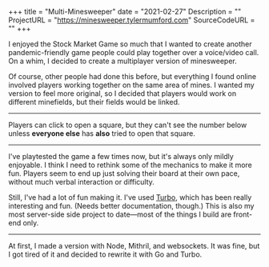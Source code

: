 +++
title = "Multi-Minesweeper"
date = "2021-02-27"
Description = ""
ProjectURL = "https://minesweeper.tylermumford.com"
SourceCodeURL = ""
+++

I enjoyed the Stock Market Game so much that I wanted to create another pandemic-friendly
game people could play together over a voice/video call. On a whim, I decided to create
a multiplayer version of minesweeper.

Of course, other people had done this before, but everything I found online involved players
working together on the same area of mines. I wanted my version to feel more original, so
I decided that players would work on different minefields, but their fields would be linked.

-----

Players can click to open a square, but they can't see the number below unless **everyone else**
has **also** tried to open that square.

-----

I've playtested the game a few times now, but it's always only mildly enjoyable. I think I need
to rethink some of the mechanics to make it more fun. Players seem to end up just solving their
board at their own pace, without much verbal interaction or difficulty.

Still, I've had a lot of fun making it. I've used [Turbo](//turbo.hotwire.dev), which has been
really interesting and fun. (Needs better documentation, though.) This is also my most server-side
side project to date—most of the things I build are front-end only.

-----

At first, I made a version with Node, Mithril, and websockets. It was fine, but I got tired of
it and decided to rewrite it with Go and Turbo.
